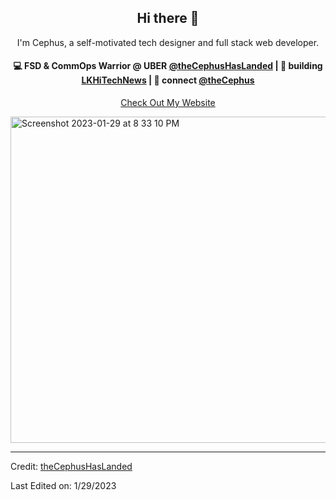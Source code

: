 <h2 align="center"> Hi there 👋</h2>

<p align="center">
I'm Cephus, a self-motivated tech designer and full stack web developer.
</p>

<h4 align="center">
💻 FSD & CommOps Warrior @ UBER <a href="https://github.com/theCephusHasLanded">@theCephusHasLanded</a> | 🌱 building <a href="https://github.com/theCephusHasLanded/LKHiTechNewsv2">LKHiTechNews</a> | 💬 connect <a href="https://www.linkedin.com/in/thecephus/">@theCephus</a>
</h4>
<p  align="center">
<a href="https://63c75b2eeb5c30012e0083b2--dapper-gumdrop-6154e4.netlify.app/">Check Out My Website</a>
</p>
<img width="522" align="center" alt="Screenshot 2023-01-29 at 8 33 10 PM" src="https://user-images.githubusercontent.com/113807743/215369690-c3c06aab-9367-431c-a531-7df895bab569.png">
<br/>


----
Credit: [theCephusHasLanded](https://github.com/theCephusHasLanded)

Last Edited on: 1/29/2023
